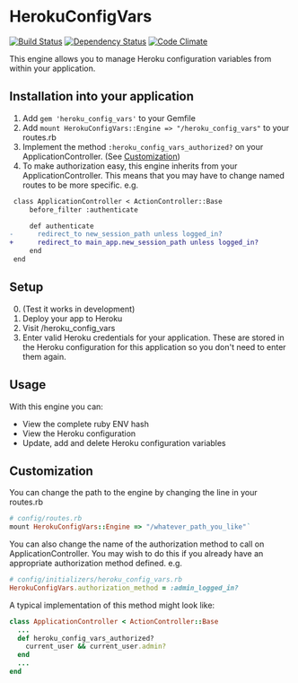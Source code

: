 # HerokuConfigVars

[![Build Status](https://travis-ci.org/danielfone/heroku_config_vars.png?branch=master)](https://travis-ci.org/danielfone/heroku_config_vars)
[![Dependency Status](https://gemnasium.com/danielfone/heroku_config_vars.png)](https://gemnasium.com/danielfone/heroku_config_vars)
[![Code Climate](https://codeclimate.com/github/danielfone/heroku_config_vars.png)](https://codeclimate.com/github/danielfone/heroku_config_vars)

This engine allows you to manage Heroku configuration variables from within your application.

## Installation into your application

1. Add `gem 'heroku_config_vars'` to your Gemfile
2. Add `mount HerokuConfigVars::Engine => "/heroku_config_vars"` to your routes.rb
3. Implement the method `:heroku_config_vars_authorized?` on your ApplicationController. (See [Customization](#customization))
4. To make authorization easy, this engine inherits from your ApplicationController.
This means that you may have to change named routes to be more specific. e.g.

```diff
 class ApplicationController < ActionController::Base
     before_filter :authenticate

     def authenticate
-      redirect_to new_session_path unless logged_in?
+      redirect_to main_app.new_session_path unless logged_in?
     end
 end
```

## Setup

0. (Test it works in development)
1. Deploy your app to Heroku
2. Visit /heroku_config_vars
3. Enter valid Heroku credentials for your application.
   These are stored in the Heroku configuration for this application so you don't need to enter them again.

## Usage

With this engine you can:

* View the complete ruby ENV hash
* View the Heroku configuration
* Update, add and delete Heroku configuration variables


## Customization

You can change the path to the engine by changing the line in your routes.rb

```ruby
# config/routes.rb
mount HerokuConfigVars::Engine => "/whatever_path_you_like"`
```

You can also change the name of the authorization method to call on ApplicationController.
You may wish to do this if you already have an appropriate authorization method defined. e.g.

```ruby
# config/initializers/heroku_config_vars.rb
HerokuConfigVars.authorization_method = :admin_logged_in?
```

A typical implementation of this method might look like:

```ruby
class ApplicationController < ActionController::Base
  ...
  def heroku_config_vars_authorized?
    current_user && current_user.admin?
  end
  ...
end
```
